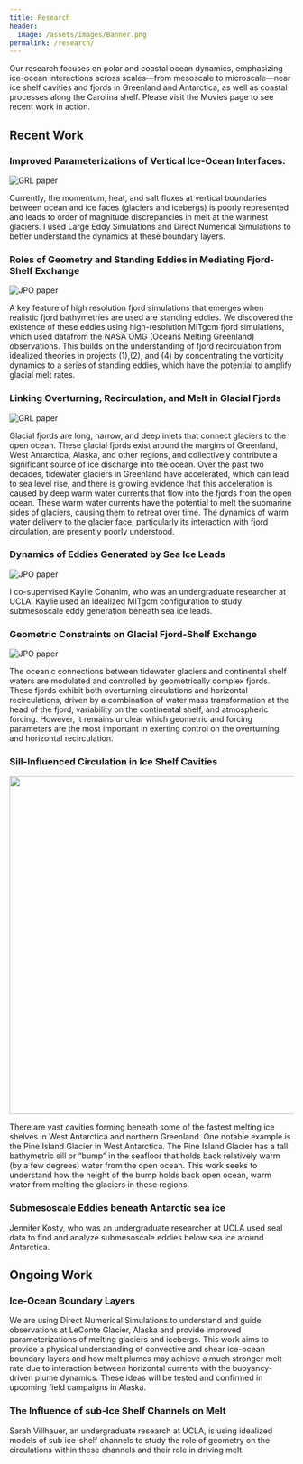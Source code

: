 ```yaml
---
title: Research
header:
  image: /assets/images/Banner.png
permalink: /research/
---
```


Our research focuses on polar and coastal ocean dynamics, emphasizing ice-ocean interactions across scales—from mesoscale to microscale—near ice shelf cavities and fjords in Greenland and Antarctica, as well as coastal processes along the Carolina shelf. Please visit the Movies page to see recent work in action.


## Recent Work

### Improved Parameterizations of Vertical Ice-Ocean Interfaces.

![GRL paper](/assets/images/grl22.png)

Currently, the momentum, heat, and salt fluxes at vertical boundaries between ocean and ice faces (glaciers and icebergs) is poorly represented and leads to order of magnitude discrepancies in melt at the warmest glaciers. I used Large Eddy Simulations and Direct Numerical Simulations to better understand the dynamics at these boundary layers.

### Roles of Geometry and Standing Eddies in Mediating Fjord-Shelf Exchange

![JPO paper](/assets/images/jpo22.png)

A key feature of high resolution fjord simulations that emerges when realistic fjord bathymetries are used are standing eddies. We discovered the existence of these eddies using high-resolution MITgcm fjord simulations, which used datafrom the NASA OMG (Oceans Melting Greenland) observations. This builds on the understanding of fjord recirculation from idealized theories in projects (1),(2), and (4) by concentrating the vorticity dynamics to a series of standing eddies, which have the potential to amplify glacial melt rates.  

### Linking Overturning, Recirculation, and Melt in Glacial Fjords

![GRL paper](/assets/images/fjordsetup_grl.png)

Glacial fjords are long, narrow, and deep inlets that connect glaciers to the open ocean. These glacial fjords exist around the margins of Greenland, West Antarctica, Alaska, and other regions, and collectively contribute a significant source of ice discharge into the ocean. Over the past two decades, tidewater glaciers in Greenland have accelerated, which can lead to sea level rise, and there is growing evidence that this acceleration is caused by deep warm water currents that flow into the fjords from the open ocean. These warm water currents have the potential to melt the submarine sides of glaciers, causing them to retreat over time. The dynamics of warm water delivery to the glacier face, particularly its interaction with fjord circulation, are presently poorly understood. 

### Dynamics of Eddies Generated by Sea Ice Leads

![JPO paper](/assets/images/antarctic_leads.png)

I co-supervised Kaylie Cohanim, who was an undergraduate researcher at UCLA. Kaylie used an idealized MITgcm configuration to study submesoscale eddy generation beneath sea ice leads. 

### Geometric Constraints on Glacial Fjord-Shelf Exchange

![JPO paper](/assets/images/geometricconstraintsfigure.png)

The oceanic connections between tidewater glaciers and continental shelf waters are modulated and controlled by geometrically complex fjords. These fjords exhibit both overturning circulations and horizontal recirculations, driven by a combination of water mass transformation at the head of the fjord, variability on the continental shelf, and atmospheric forcing. However, it remains unclear which geometric and forcing parameters are the most important in exerting control on the overturning and horizontal recirculation.

### Sill-Influenced Circulation in Ice Shelf Cavities


<img src="/assets/images/modelgeom7.png" width="600">

There are vast cavities forming beneath some of the fastest melting ice shelves in West Antarctica and northern Greenland. One notable example is the Pine Island Glacier in West Antarctica. The Pine Island Glacier has a tall bathymetric sill or “bump” in the seafloor that holds back relatively warm (by a few degrees) water from the open ocean. This work seeks to understand how the height of the bump holds back open ocean, warm water from melting the glaciers in these regions.


### Submesoscale Eddies beneath Antarctic sea ice

Jennifer Kosty, who was an undergraduate researcher at UCLA used seal data to find and analyze submesoscale eddies below sea ice around Antarctica.

## Ongoing Work

### Ice-Ocean Boundary Layers

We are using Direct Numerical Simulations to understand and guide observations at LeConte Glacier, Alaska and provide improved parameterizations of melting glaciers and icebergs. This work aims to provide a physical understanding of convective and shear ice-ocean boundary layers and how melt plumes may achieve a much stronger melt rate due to interaction between horizontal currents with the buoyancy-driven plume dynamics. These ideas will be tested and confirmed in upcoming field campaigns in Alaska. 

### The Influence of sub-Ice Shelf Channels on Melt

Sarah Villhauer, an undergraduate research at UCLA, is using idealized models of sub ice-shelf channels to study the role of geometry on the circulations within these channels and their role in driving melt.


 




